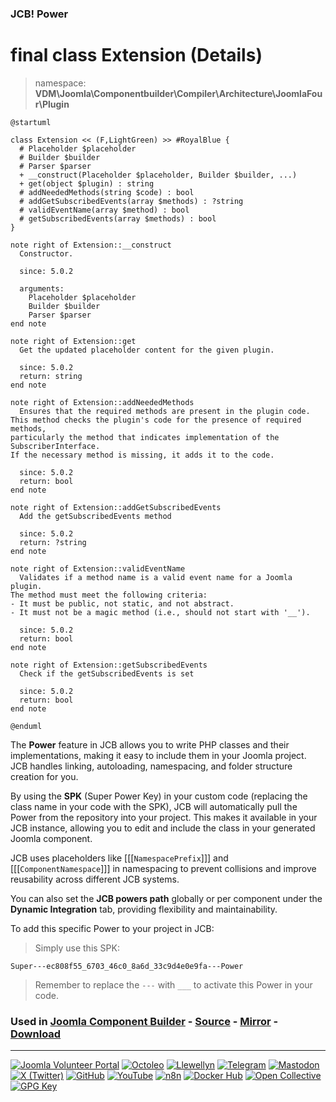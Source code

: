 ### JCB! Power
# final class Extension (Details)
> namespace: **VDM\Joomla\Componentbuilder\Compiler\Architecture\JoomlaFour\Plugin**

```uml
@startuml

class Extension << (F,LightGreen) >> #RoyalBlue {
  # Placeholder $placeholder
  # Builder $builder
  # Parser $parser
  + __construct(Placeholder $placeholder, Builder $builder, ...)
  + get(object $plugin) : string
  # addNeededMethods(string $code) : bool
  # addGetSubscribedEvents(array $methods) : ?string
  # validEventName(array $method) : bool
  # getSubscribedEvents(array $methods) : bool
}

note right of Extension::__construct
  Constructor.

  since: 5.0.2
  
  arguments:
    Placeholder $placeholder
    Builder $builder
    Parser $parser
end note

note right of Extension::get
  Get the updated placeholder content for the given plugin.

  since: 5.0.2
  return: string
end note

note right of Extension::addNeededMethods
  Ensures that the required methods are present in the plugin code.
This method checks the plugin's code for the presence of required methods,
particularly the method that indicates implementation of the SubscriberInterface.
If the necessary method is missing, it adds it to the code.

  since: 5.0.2
  return: bool
end note

note right of Extension::addGetSubscribedEvents
  Add the getSubscribedEvents method

  since: 5.0.2
  return: ?string
end note

note right of Extension::validEventName
  Validates if a method name is a valid event name for a Joomla plugin.
The method must meet the following criteria:
- It must be public, not static, and not abstract.
- It must not be a magic method (i.e., should not start with '__').

  since: 5.0.2
  return: bool
end note

note right of Extension::getSubscribedEvents
  Check if the getSubscribedEvents is set

  since: 5.0.2
  return: bool
end note

@enduml
```

The **Power** feature in JCB allows you to write PHP classes and their implementations,
making it easy to include them in your Joomla project. JCB handles linking, autoloading,
namespacing, and folder structure creation for you.

By using the **SPK** (Super Power Key) in your custom code (replacing the class name
in your code with the SPK), JCB will automatically pull the Power from the repository
into your project. This makes it available in your JCB instance, allowing you to edit
and include the class in your generated Joomla component.

JCB uses placeholders like [[[`NamespacePrefix`]]] and [[[`ComponentNamespace`]]] in
namespacing to prevent collisions and improve reusability across different JCB systems.

You can also set the **JCB powers path** globally or per component under the
**Dynamic Integration** tab, providing flexibility and maintainability.

To add this specific Power to your project in JCB:

> Simply use this SPK:
```
Super---ec808f55_6703_46c0_8a6d_33c9d4e0e9fa---Power
```
> Remember to replace the `---` with `___` to activate this Power in your code.

### Used in [Joomla Component Builder](https://www.joomlacomponentbuilder.com) - [Source](https://git.vdm.dev/joomla/Component-Builder) - [Mirror](https://github.com/vdm-io/Joomla-Component-Builder) - [Download](https://git.vdm.dev/joomla/pkg-component-builder/releases)

---
[![Joomla Volunteer Portal](https://img.shields.io/badge/-Joomla-gold?logo=joomla)](https://volunteers.joomla.org/joomlers/1396-llewellyn-van-der-merwe "Join Llewellyn on the Joomla Volunteer Portal: Shaping the Future Together!") [![Octoleo](https://img.shields.io/badge/-Octoleo-black?logo=linux)](https://git.vdm.dev/octoleo "--quiet") [![Llewellyn](https://img.shields.io/badge/-Llewellyn-ffffff?logo=gitea)](https://git.vdm.dev/Llewellyn "Collaborate and Innovate with Llewellyn on Git: Building a Better Code Future!") [![Telegram](https://img.shields.io/badge/-Telegram-blue?logo=telegram)](https://t.me/Joomla_component_builder "Join Llewellyn and the Community on Telegram: Building Joomla Components Together!") [![Mastodon](https://img.shields.io/badge/-Mastodon-9e9eec?logo=mastodon)](https://joomla.social/@llewellyn "Connect and Engage with Llewellyn on Joomla Social: Empowering Communities, One Post at a Time!") [![X (Twitter)](https://img.shields.io/badge/-X-black?logo=x)](https://x.com/llewellynvdm "Join the Conversation with Llewellyn on X: Where Ideas Take Flight!") [![GitHub](https://img.shields.io/badge/-GitHub-181717?logo=github)](https://github.com/Llewellynvdm "Build, Innovate, and Thrive with Llewellyn on GitHub: Turning Ideas into Impact!") [![YouTube](https://img.shields.io/badge/-YouTube-ff0000?logo=youtube)](https://www.youtube.com/@OctoYou "Explore, Learn, and Create with Llewellyn on YouTube: Your Gateway to Inspiration!") [![n8n](https://img.shields.io/badge/-n8n-black?logo=n8n)](https://n8n.io/creators/octoleo "Effortless Automation and Impactful Workflows with Llewellyn on n8n!") [![Docker Hub](https://img.shields.io/badge/-Docker-grey?logo=docker)](https://hub.docker.com/u/llewellyn "Llewellyn on Docker: Containerize Your Creativity!") [![Open Collective](https://img.shields.io/badge/-Donate-green?logo=opencollective)](https://opencollective.com/joomla-component-builder "Donate towards JCB: Help Llewellyn financially so he can continue developing this great tool!") [![GPG Key](https://img.shields.io/badge/-GPG-blue?logo=gnupg)](https://git.vdm.dev/Llewellyn/gpg "Unlock Trust and Security with Llewellyn's GPG Key: Your Gateway to Verified Connections!")